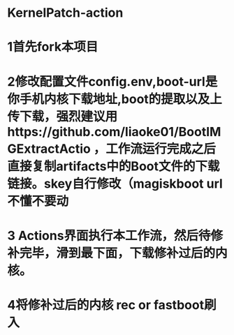 # KernelPatch-action
# 1首先fork本项目
# 2修改配置文件config.env,boot-url是你手机内核下载地址,boot的提取以及上传下载，强烈建议用https://github.com/liaoke01/BootIMGExtractActio ，工作流运行完成之后直接复制artifacts中的Boot文件的下载链接。skey自行修改（magiskboot url不懂不要动
# 3 Actions界面执行本工作流，然后待修补完毕，滑到最下面，下载修补过后的内核。
# 4将修补过后的内核 rec or fastboot刷入
